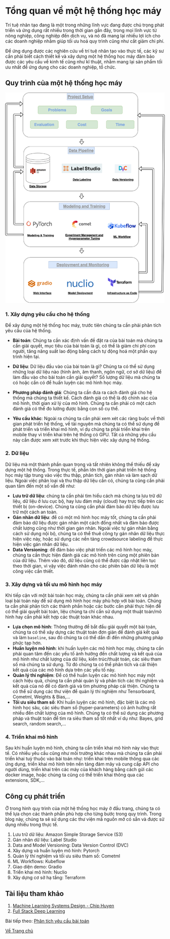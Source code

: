 # Tổng quan về một hệ thống học máy
Trí tuệ nhân tạo đang là một trong những lĩnh vực đang được chú trọng phát triển và ứng dụng rất nhiều trong thời gian gần đây, trong mọi lĩnh vực từ nông nghiệp, công nghiệp đến dịch vụ, và nó đã mang lại nhiều lợi ích cho các doanh nghiệp nhằm giúp tối ưu hoá quy trình cũng như cắt giảm chi phí. 

Để ứng dụng được các nghiên cứu về trí tuệ nhân tạo vào thực tế, các kỹ sư cần phải biết cách thiết kế và xây dựng một hệ thống học máy đảm bảo được các yêu cầu về kinh tế cũng như kĩ thuật, nhằm mang lại sản phẩm tối ưu nhất để ứng dụng cho các doanh nghiệp, tổ chức.

## Quy trình của một hệ thống học máy 
![alt text](./images/ml_system.png "Hệ thống học máy")

### 1. Xây dựng yêu cầu cho hệ thống 
<!-- Mục đích, cách đánh giá, kết quả mong muốn, chi phí và thời gian. -->
Để xây dựng một hệ thống học máy, trước tiên chúng ta cần phải phân tích yêu cầu của hệ thống.

- **Bài toán**: Chúng ta cần xác định vấn đề đặt ra của bài toán mà chúng ta cần giải quyết, mục tiêu của bài toán là gì, có thể là giảm chi phí con người, tăng năng suất lao động bằng cách tự động hoá một phần quy trình hiện tại. 

- **Dữ liệu**: Dữ liệu đầu vào của bài toán là gì? Chúng ta có thể sử dụng những loại dữ liệu nào (hình ảnh, âm thanh, ngôn ngữ, cơ sở dữ liệu) để làm đầu vào cho bài toán cần giải quyết? Số lượng dữ liệu mà chúng ta có hoặc cần có để huấn luyện các mô hình học máy. 

- **Phương pháp đánh giá**: Chúng ta cần đưa ra cách đánh giá cho hệ thống mà chúng ta thiết kế. Cách đánh giá có thể là độ chính xác của mô hình, thời gian xử lý của mô hình. Chúng ta cần phải có một cách đánh giá có thể đo lường được bằng con số cụ thể.

- **Yêu cầu khác**: Ngoài ra chúng ta cần phải xem xét các ràng buộc về thời gian phát triển hệ thống, về tài nguyên mà chúng ta có thể sử dụng để phát triển và triển khai mô hình, ví dụ chúng ta phải triển khai trên mobile thay vì triển khai trên hệ thống có GPU. Tất cả những yêu cầu này cần được xem xét trước khi thực hiện việc xây dựng hệ thống.

### 2. Dữ liệu
<!-- Lưu trữ dữ liệu, gán nhãn dữ liệu, data versioning -->
Dữ liệu mà một thành phần quan trọng và tất nhiên không thể thiếu để xây dựng một hệ thống. Trong thực tế, phần lớn thời gian phát triển hệ thống học máy tập trung vào việc thu thập, phân tích, gán nhãn và làm sạch dữ liệu. Ngoài việc phân loại và thu thập dữ liệu cần có, chúng ta cũng cần phải quan tâm đến một số vấn đề như:
- **Lưu trữ dữ liệu**: chúng ta cần phải tìm hiểu cách mà chúng ta lưu trữ dữ liệu, dữ liệu ở lưu cục bộ, hay lưu đám mây (cloud) hay trực tiếp trên các thiết bị (on-device). Chúng ta cũng cần phải đảm bảo dữ liệu được lưu trữ một cách an toàn.
- **Gán nhãn dữ liệu**: để có một mô hình học máy tốt, chúng ta cần phải đảm bảo dữ liệu được gán nhãn một cách đồng nhất và đảm bảo được chất lượng cũng như thời gian gán nhãn. Ngoài việc tự gán nhãn bằng cách sử dụng nội bộ, chúng ta có thể thuê công ty gán nhãn dữ liệu thực hiện việc này, hoặc sử dụng các nền tảng crowdsource labeling để thực hiện việc gán nhãn dữ liệu.
- **Data Versioning**: để đảm bảo việc phát triển các mô hình học máy, chúng ta cần thực hiện đánh giá các mô hình trên cùng một phiên bản của dữ liệu. Thêm vào đó, dữ liệu cũng có thể được cập nhật liên tục theo thời gian, vì vậy việc đánh nhãn cho các phiên bản dữ liệu là một công việc cần thiết.

### 3. Xây dựng và tối ưu mô hình học máy
<!-- Modeling, Model training, model monitoring/experiment management, Hyperparameter tuning -->

Khi tiếp cận với một bài toán học máy, chúng ta cần phải xem xét và phân loại bài toán này để sử dụng mô hình học máy phù hợp với bài toán. Chúng ta cần phải phân tích các thành phần hoặc các bước cần phải thực hiện để có thể giải quyết bài toán, liệu chúng ta chỉ cần sử dụng một thuật toán/mô hình hay cần phải kết hợp các thuật toán khác nhau. 

- **Lựa chọn mô hình**: Thông thường để bắt đầu giải quyết một bài toán, chúng ta có thể xây dựng các thuật toán đơn giản để đánh giá kết quả và làm `baseline`, sau đó chúng ta có thể dần đi đến những phương pháp phức tạp hơn.
- **Huấn luyện mô hình**: khi huấn luyện các mô hình học máy, chúng ta cần phải quan tâm đến các yếu tố ảnh hưởng đến chất lượng và kết quả của mô hình như chất lượng của dữ liệu, kiến trúc/thuật toán, các siêu tham số mà chúng ta sử dụng. Từ đó chúng ta có thể phân tích và cải thiện kết quả của các mô hình dựa trên các yếu tố này.
- **Quản lý thí nghiệm**: Để có thể huấn luyện các mô hình học máy một cách hiệu quả, chúng ta cần phải quản lý và phân tích các thí nghiệm và kết quả của nó để có đánh giá và tìm phương pháp cải thiện. Chúng ta có thể sử dụng các thư viện để quản lý thí nghiệm như Tensorboard, Cometml, Weights & Bias,...
- **Tối ưu siêu tham số**: Khi huấn luyện các mô hình, đặc biệt là các mô hình học sâu, các siêu tham số (hyper-parameters) có ảnh hưởng rất nhiều đến chất lượng của mô hình. Chúng ta có thể sử dụng các phương pháp và thuật toán để tìm ra siêu tham số tốt nhất ví dụ như: Bayes, grid search, random search,...

### 4. Triển khai mô hình
Sau khi huấn luyện mô hình, chúng ta cần triển khai mô hình này vào thực tế. Có nhiều yêu cầu cũng như môi trường khác nhau mà chúng ta cần phải triển khai tuỳ thuộc vào bài toán như: triển khai trên mobile thông qua các ứng dụng, triển khai mô hình trên nền tảng đám mây và cung cấp API cho người dùng, triển khai trên các máy của khách hàng bằng cách gửi các docker image, hoặc chúng ta cũng có thể triển khai thông qua các extensions, SDK,...

## Công cụ phát triển
Ở trong hình quy trình của một hệ thống học máy ở đầu trang, chúng ta có thể lựa chọn các thành phần phù hợp cho từng bước trong quy trình. Trong blog này, chúng ta sẽ sử dụng các thư viện mã nguồn mở có sẵn và được sử dụng nhiều trong thực tế.
1. Lưu trữ dữ liệu: Amazon Simple Storage Service (S3)
2. Gán nhãn dữ liệu: Label Studio
3. Data and Model Versioning: Data Version Control (DVC)
4. Xây dựng và huấn luyện mô hình: Pytorch
5. Quản lý thí nghiệm và tối ưu siêu tham số: Cometml
6. ML Workflows: Kubeflow
7. Giao diện demo: Gradio
8. Triển khai mô hình: Nuclio
9. Xây dựng cơ sở hạ tầng: Terraform
## Tài liệu tham khảo
1. [Machine Learning Systems Design - Chip Huyen](https://github.com/chiphuyen/machine-learning-systems-design)
2. [Full Stack Deep Learning](https://fullstackdeeplearning.com/)

Bài tiếp theo: [Phân tích yêu cầu bài toán](./problem/index.md)

[Về Trang chủ](../index.md)